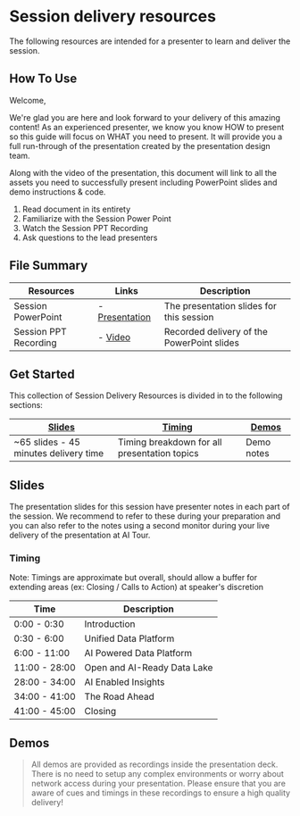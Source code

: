 # Session delivery resources

The following resources are intended for a presenter to learn and deliver the session.

## How To Use

Welcome,

We're glad you are here and look forward to your delivery of this amazing content! As an experienced presenter, we know you know HOW to present so this guide will focus on WHAT you need to present. It will provide you a full run-through of the presentation created by the presentation design team. 

Along with the video of the presentation, this document will link to all the assets you need to successfully present including PowerPoint slides and demo instructions &
code.

1.  Read document in its entirety
2.  Familiarize with the Session Power Point
3.  Watch the Session PPT Recording  
4.  Ask questions to the lead presenters

## File Summary

| Resources          | Links                            | Description |
|-------------------|----------------------------------|-------------------|
| Session PowerPoint        | - [Presentation](https://aka.ms/AArpon1) | The presentation slides for this session |
| Session PPT Recording     | - [Video](https://aka.ms/AArsifa) |  Recorded delivery of the PowerPoint slides |



## Get Started

This collection of Session Delivery Resources is divided in to the following sections:

| [Slides](#slides) | [Timing](#timing) | [Demos](#demos) | 
|-------------------|---------------------------|--------------------------------------
| ~65 slides - 45 minutes delivery time | Timing breakdown for all presentation topics | Demo notes

## Slides

The presentation slides for this session have presenter notes in each part of the session.  We recommend to refer to these during your preparation and you can also refer to the notes using a second monitor during your live delivery of the presentation at AI Tour.

### Timing

Note: Timings are approximate but overall, should allow a buffer for extending areas (ex: Closing / Calls to Action) at speaker's discretion

| Time        | Description 
--------------|-------------
0:00 - 0:30   | Introduction 
0:30 - 6:00  | Unified Data Platform
6:00 - 11:00 | AI Powered Data Platform
11:00 - 28:00 | Open and AI-Ready Data Lake
28:00 - 34:00 | AI Enabled Insights
34:00 - 41:00 | The Road Ahead
41:00 - 45:00 | Closing

## Demos

> All demos are provided as recordings inside the presentation deck. There is no need to setup any complex environments or worry about network access during your presentation.  Please ensure that you are aware of cues and timings in these recordings to ensure a high quality delivery!